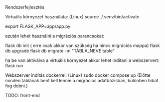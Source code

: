 Rendszerfejlesztés

Virtuális környezet használata: (Linux)
source ./.venv/bin/activate

export FLASK_APP=app/app.py

ezután lehet használni a migrációs parancsokat:

flask db init ( erre csak akkor van szükség ha nincs migrációs mappa)
flask db upgrade
flask db migrate -m "TÁBLA_NEVE table"

ha be van aktiválva a virtuális környezet akkor lehet indítani a webszervert:
flask run

Webszerver indítás dockerrel: (Linux)
sudo docker compose up
(Előtte minden táblának bent kell lennie a migrációs adatbázisban, különben hibát fog dobni.)

TODO:
front-end
